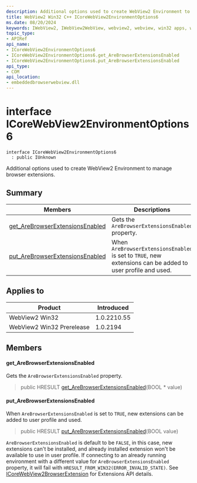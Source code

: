 ```yaml
---
description: Additional options used to create WebView2 Environment to manage browser extensions.
title: WebView2 Win32 C++ ICoreWebView2EnvironmentOptions6
ms.date: 08/20/2024
keywords: IWebView2, IWebView2WebView, webview2, webview, win32 apps, win32, edge, ICoreWebView2, ICoreWebView2Controller, browser control, edge html, ICoreWebView2EnvironmentOptions6
topic_type: 
- APIRef
api_name:
- ICoreWebView2EnvironmentOptions6
- ICoreWebView2EnvironmentOptions6.get_AreBrowserExtensionsEnabled
- ICoreWebView2EnvironmentOptions6.put_AreBrowserExtensionsEnabled
api_type:
- COM
api_location:
- embeddedbrowserwebview.dll
---
```


# interface ICoreWebView2EnvironmentOptions6

```
interface ICoreWebView2EnvironmentOptions6
  : public IUnknown
```

Additional options used to create WebView2 Environment to manage browser extensions.

## Summary

 Members                        | Descriptions
--------------------------------|---------------------------------------------
[get_AreBrowserExtensionsEnabled](#get_arebrowserextensionsenabled) | Gets the `AreBrowserExtensionsEnabled` property.
[put_AreBrowserExtensionsEnabled](#put_arebrowserextensionsenabled) | When `AreBrowserExtensionsEnabled` is set to `TRUE`, new extensions can be added to user profile and used.

## Applies to

Product                         | Introduced
--------------------------------|---------------------------------------------
WebView2 Win32            |    1.0.2210.55
WebView2 Win32 Prerelease |    1.0.2194

## Members

#### get_AreBrowserExtensionsEnabled

Gets the `AreBrowserExtensionsEnabled` property.

> public HRESULT [get_AreBrowserExtensionsEnabled](#get_arebrowserextensionsenabled)(BOOL * value)

#### put_AreBrowserExtensionsEnabled

When `AreBrowserExtensionsEnabled` is set to `TRUE`, new extensions can be added to user profile and used.

> public HRESULT [put_AreBrowserExtensionsEnabled](#put_arebrowserextensionsenabled)(BOOL value)

`AreBrowserExtensionsEnabled` is default to be `FALSE`, in this case, new extensions can't be installed, and already installed extension won't be available to use in user profile. If connecting to an already running environment with a different value for `AreBrowserExtensionsEnabled` property, it will fail with `HRESULT_FROM_WIN32(ERROR_INVALID_STATE)`. See [ICoreWebView2BrowserExtension](icorewebview2browserextension.md#icorewebview2browserextension) for Extensions API details.

